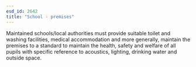 ```yaml
---
esd_id: 2642
title: "School - premises"
---
```


Maintained schools/local authorities must provide suitable toilet and washing facilities, medical accommodation and more generally, maintain the premises to a standard to maintain the health, safety and welfare of all pupils with specific reference to acoustics, lighting, drinking water and outside space.

